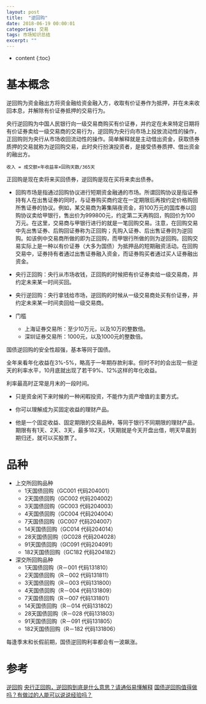 ```yaml
---
layout: post
title:  "逆回购"
date: 2018-06-19 00:00:01
categories: 交易
tags: 市场知识总结
excerpt: ""
---
```


* content
{:toc}

# 基本概念
逆回购为资金融出方将资金融给资金融入方，收取有价证券作为抵押，并在未来收回本息，并解除有价证券抵押的交易行为。

央行逆回购为中国人民银行向一级交易商购买有价证券，并约定在未来特定日期将有价证券卖给一级交易商的交易行为，逆回购为央行向市场上投放流动性的操作，正回购则为央行从市场收回流动性的操作。简单解释就是主动借出资金，获取债券质押的交易就称为逆回购交易，此时央行扮演投资者，是接受债券质押、借出资金的融出方。

```
收入 = 成交额×年收益率×回购天数/365天
```

正回购是现在卖将来买回债券，逆回购是现在买将来卖出债券。


* 回购市场是指通过回购协议进行短期资金融通的市场。所谓回购协议是指证券持有人在出售证券的同时，与证券购买商约定在一定期限后再按约定价格购回所售证券的协议。例如，某交易商为筹集隔夜资金，将100万元的国库券以回购协议卖给甲银行，售出价为999800元，约定第二天再购回，购回价为100万元。在这里，交易商与甲银行进行的就是一笔回购交易。注意，在回购交易中先出售证券、后购回证券称为正回购；先购入证券、后出售证券则为逆回购。如该例中交易商所做的即为正回购，而甲银行所做的则为逆回购。回购交易实际上是一种以有价证券（大多为国债）为抵押品的短期融资活动。在回购交易中，证券持有者通过出售证券融入资金，而证券购买者通过买人证券融出资金。

* 央行正回购：央行从市场收钱，正回购的时候把有价证券卖给一级交易商，并约定未来某一时间买回。
* 央行逆回购：央行拿钱给市场，逆回购的时候从一级交易商处买有价证券，并约定未来某一时间卖回给一级交易商。

* 门槛
  + 上海证券交易所：至少10万元，以及10万的整数倍。
  + 深圳证券交易所：1000元，以及1000元的整数倍。

国债逆回购的安全性超强，基本等同于国债。

全年来看年化收益在3%-5%，略高于一年期存款利率。但时不时的会出现一些逆天的利率水平，10月底就出现了若干9%、12%这样的年化收益。

利率最高时正常是月末的一段时间。

* 只是资金闲下来时候的一种闲暇投资，不能作为资产增值的主要方式。

* 你可以理解成为买固定收益的理财产品。

* 他是一个固定收益、固定期限的交易品种，等同于银行不同期限的理财产品，期限有有1天、2天、3天，最多182天，1天期就是今天开盘出借，明天早晨到期归还，就可以买股票了。


# 品种
* 上交所回购品种
  + 1天国债回购（GC001 代码204001）
  + 2天国债回购（GC002 代码204002）
  + 3天国债回购（GC003 代码204003）
  + 4天国债回购（GC004 代码204004）
  + 7天国债回购（GC007 代码204007）
  + 14天国债回购（GC014 代码204014）
  + 28天国债回购（GC028 代码204028）
  + 91天国债回购（GC091 代码204091）
  + 182天国债回购（GC182 代码204182）
* 深交所回购品种
  + 1天国债回购（R－001 代码131810）
  + 2天国债回购（R－002 代码131811）
  + 3天国债回购（R－003 代码131800）
  + 4天国债回购（R－004 代码131809）
  + 7天国债回购（R－007 代码131801）
  + 14天国债回购（R－014 代码131802）
  + 28天国债回购（R－028 代码131803）
  + 91天国债回购（R－091 代码131805）
  + 182天国债回购（R－182 代码131806）


每逢季末和长假前期，国债逆回购利率都会有一波飙涨。





# 参考
[逆回购](https://baike.baidu.com/item/%E9%80%86%E5%9B%9E%E8%B4%AD/2612290?fr=aladdin)
[央行正回购，逆回购到底是什么意思？请通俗易懂解释](https://www.zhihu.com/question/21863645)
[国债逆回购值得做吗？有做过的人能可以说说经验吗？](https://www.zhihu.com/question/21861939)



